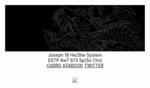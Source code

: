 <div align="center">
    <img src="https://github.com/aohitsugi/aohitsugi/blob/main/1500x500.png?raw=true" width="auto" height="150">
<br>
    Joseph 18 He/She System 
<br>
    ESTP 8w7 873 Sp/Sx Chol
<br>
  <a href="https://joseph.crd.co">CARRD</a> 
  <a href="https://joseph.atabook.org">ATABOOK</a>  
  <a href="https://twitter.com/wolftroject">TWITTER</a> 
<br>
<br>
    
<p align="center"> <img src="https://komarev.com/ghpvc/?username=aohitsugi&label=VIEWS&color=000000&style=for-the-badge"/> </p>
</div>

